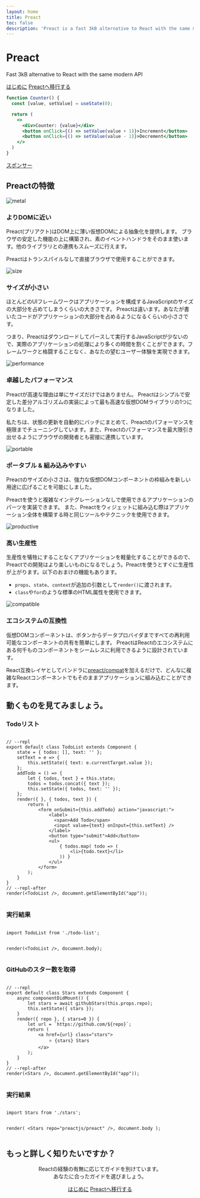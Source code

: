```yaml
---
layout: home
title: Preact
toc: false
description: 'Preact is a fast 3kB alternative to React with the same modern API'
---
```


<jumbotron>
    <h1>
        <logo height="1.5em" title="Preact" text="true" inverted="true">Preact</logo>
    </h1>
    <p class="tagline">Fast 3kB alternative to React with the same modern API</p>
    <p class="intro-buttons">
        <a href="/guide/v10/getting-started" class="btn primary">はじめに</a>
        <a href="/guide/v10/switching-to-preact" class="btn secondary">Preactへ移行する</a>
    </p>
</jumbotron>

```jsx
function Counter() {
  const [value, setValue] = useState(0);

  return (
    <>
      <div>Counter: {value}</div>
      <button onClick={() => setValue(value + 1)}>Increment</button>
      <button onClick={() => setValue(value - 1)}>Decrement</button>
    </>
  )
}
```

<section class="sponsors">
  <p><a href="https://opencollective.com/preact">スポンサー</a></p>
  <sponsors></sponsors>
</section>

<section class="home-top">
    <h2>Preactの特徴</h2>
</section>

<section class="home-section">
  <img src="/assets/home/metal.svg" alt="metal">

  <div>
    <h3>よりDOMに近い</h3>
    <p>
      Preact(プリアクト)はDOM上に薄い仮想DOMによる抽象化を提供します。
      ブラウザの安定した機能の上に構築され、素のイベントハンドラをそのまま使います。他のライブラリとの連携もスムーズに行えます。
    </p>
    <p>
      Preactはトランスパイルなしで直接ブラウザで使用することができます。
    </p>
  </div>
</section>

<section class="home-section">
  <img src="/assets/home/size.svg" alt="size">

  <div>
    <h3>サイズが小さい</h3>
    <p>
      ほとんどのUIフレームワークはアプリケーションを構成するJavaScriptのサイズの大部分を占めてしまうくらいの大きさです。
      Preactは違います。あなたが書いたコードがアプリケーションの大部分を占めるようになるくらいの小ささです。
    </p>
    <p>
      つまり、Preactはダウンロードしてパースして実行するJavaScriptが少ないので、実際のアプリケーションの処理により多くの時間を割くことができます。フレームワークと格闘することなく、あなたの望むユーザー体験を実現できます。
    </p>
  </div>
</section>

<section class="home-section">
  <img src="/assets/home/performance.svg" alt="performance">

  <div>
    <h3>卓越したパフォーマンス</h3>
    <p>
      Preactが高速な理由は単にサイズだけではありません。 Preactはシンプルで安定した差分アルゴリズムの実装によって最も高速な仮想DOMライブラリの1つになりました。
    </p>
    <p>
      私たちは、状態の更新を自動的にバッチにまとめて、Preactのパフォーマンスを極限までチューニングしています。また、Preactのパフォーマンスを最大限引き出せるようにプラウザの開発者とも密接に連携しています。
    </p>
  </div>
</section>

<section class="home-section">
  <img src="/assets/home/portable.svg" alt="portable">

  <div>
    <h3>ポータブル &amp; 組み込みやすい</h3>
    <p>
      Preactのサイズの小ささは、強力な仮想DOMコンポーネントの枠組みを新しい用途に広げることを可能にしました。
    </p>
    <p>
      Preactを使うと複雑なインテグレーションなしで使用できるアプリケーションのパーツを実装できます。
      また、Preactをウィジェットに組み込む際はアプリケーション全体を構築する時と同じツールやテクニックを使用できます。
    </p>
  </div>
</section>

<section class="home-section">
  <img src="/assets/home/productive.svg" alt="productive">

  <div>
    <h3>高い生産性</h3>
    <p>
      生産性を犠牲にすることなくアプリケーションを軽量化することができるので、Preactでの開発はより楽しいものになるでしょう。Preactを使うとすぐに生産性が上がります。以下のおまけの機能もあります。
    </p>
    <ul>
      <li><code>props</code>、<code>state</code>、<code>context</code>が追加の引数として<code>render()</code>に渡されます。</li>
      <li><code>class</code>や<code>for</code>のような標準のHTML属性を使用できます。</li>
    </ul>
  </div>
</section>

<section class="home-section">
  <img src="/assets/home/compatible.svg" alt="compatible">

  <div>
    <h3>エコシステムの互換性</h3>
    <p>
      仮想DOMコンポーネントは、ボタンからデータプロバイダまですべての再利用可能なコンポーネントの共有を簡単にします。
      PreactはReactのエコシステムにある何千ものコンポーネントをシームレスに利用できるように設計されています。
    </p>
    <p>
      React互換レイヤとしてバンドラに<a href="/guide/v10/switching-to-preact#compatの設定">preact/compat</a>を加えるだけで、どんなに複雑なReactコンポーネントでもそのままアプリケーションに組み込むことができます。
    </p>
  </div>
</section>

<section class="home-top">
    <h2>動くものを見てみましょう。</h2>
</section>

<section class="home-split">
    <div>
        <h3>Todoリスト</h3>
        <pre><code class="lang-jsx">
// --repl
export default class TodoList extends Component {
    state = { todos: [], text: '' };
    setText = e =&gt; {
        this.setState({ text: e.currentTarget.value });
    };
    addTodo = () =&gt; {
        let { todos, text } = this.state;
        todos = todos.concat({ text });
        this.setState({ todos, text: '' });
    };
    render({ }, { todos, text }) {
        return (
            &lt;form onSubmit={this.addTodo} action="javascript:"&gt;
                &lt;label&gt;
                  &lt;span&gt;Add Todo&lt;/span&gt;
                  &lt;input value={text} onInput={this.setText} /&gt;
                &lt;/label&gt;
                &lt;button type="submit"&gt;Add&lt;/button&gt;
                &lt;ul&gt;
                    { todos.map( todo =&gt; (
                        &lt;li&gt;{todo.text}&lt;/li&gt;
                    )) }
                &lt;/ul&gt;
            &lt;/form&gt;
        );
    }
}
// --repl-after
render(&lt;TodoList /&gt;, document.getElementById("app"));
        </code></pre>
    </div>
    <div>
        <h3>実行結果</h3>
        <pre repl="false"><code class="lang-jsx">
import TodoList from './todo-list';

render(&lt;TodoList /&gt;, document.body);
        </code></pre>
        <div class="home-demo">
            <todo-list></todo-list>
        </div>
    </div>
</section>

<section class="home-split">
    <div>
        <h3>GitHubのスター数を取得</h3>
        <pre><code class="lang-jsx">
// --repl
export default class Stars extends Component {
    async componentDidMount() {
        let stars = await githubStars(this.props.repo);
        this.setState({ stars });
    }
    render({ repo }, { stars=0 }) {
        let url = `https://github.com/${repo}`;
        return (
            &lt;a href={url} class="stars"&gt;
                ⭐️ {stars} Stars
            &lt;/a&gt;
        );
    }
}
// --repl-after
render(&lt;Stars /&gt;, document.getElementById("app"));
        </code></pre>
    </div>
    <div>
        <h3>実行結果</h3>
        <pre repl="false"><code class="lang-jsx">
import Stars from './stars';

render(
    &lt;Stars repo="preactjs/preact" /&gt;,
    document.body
);
        </code></pre>
        <div class="home-demo">
            <github-stars simple user="preactjs" repo="preact"></github-stars>
        </div>
    </div>
</section>

<section class="home-top">
    <h2>もっと詳しく知りたいですか？</h2>
</section>

<section style="text-align:center;">
    <p>
        Reactの経験の有無に応じてガイドを別けています。
        <br>
        あなたに合ったガイドを選びましょう。
    </p>
    <p>
        <a href="/guide/v10/getting-started" class="btn primary">はじめに</a>
        <a href="/guide/v10/switching-to-preact" class="btn secondary">Preactへ移行する</a>
    </p>
</section>

